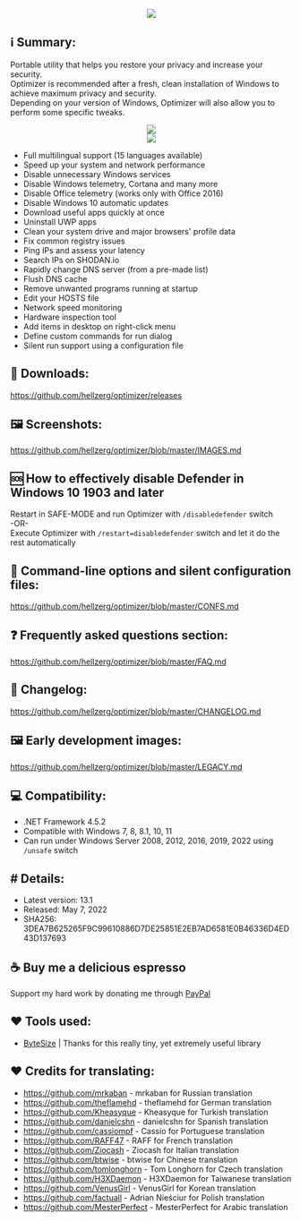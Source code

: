 <p align="center">
   <img src="https://raw.githubusercontent.com/hellzerg/optimizer/master/banner.png">
</p> 

## ℹ️ Summary: ##

Portable utility that helps you restore your privacy and increase your security.<br>
Optimizer is recommended after a fresh, clean installation of Windows to achieve maximum privacy and security.<br>
Depending on your version of Windows, Optimizer will also allow you to perform some specific tweaks.

<p align="center">
	<a href="https://github.com/hellzerg/optimizer/releases/download/13.1/Optimizer-13.1.exe" target="_blank">
		<img src="https://raw.githubusercontent.com/hellzerg/optimizer/master/download-button.png">
		<br>
		<img src="https://raw.githubusercontent.com/hellzerg/optimizer/master/flags.png">
	</a>
</p> 

* Full multilingual support (15 languages available)
* Speed up your system and network performance
* Disable unnecessary Windows services
* Disable Windows telemetry, Cortana and many more
* Disable Office telemetry (works only with Office 2016)
* Disable Windows 10 automatic updates
* Download useful apps quickly at once
* Uninstall UWP apps
* Clean your system drive and major browsers' profile data
* Fix common registry issues
* Ping IPs and assess your latency
* Search IPs on SHODAN.io
* Rapidly change DNS server (from a pre-made list)
* Flush DNS cache
* Remove unwanted programs running at startup
* Edit your HOSTS file
* Network speed monitoring
* Hardware inspection tool
* Add items in desktop on right-click menu
* Define custom commands for run dialog
* Silent run support using a configuration file

## 💾 Downloads: ##
https://github.com/hellzerg/optimizer/releases

## 🖼️ Screenshots: ##
https://github.com/hellzerg/optimizer/blob/master/IMAGES.md

## 🆘 How to effectively disable Defender in Windows 10 1903 and later ##
Restart in SAFE-MODE and run Optimizer with ```/disabledefender``` switch
<br>-OR-<br>
Execute Optimizer with ```/restart=disabledefender``` switch and let it do the rest automatically

## 🔨 Command-line options and silent configuration files: ##
https://github.com/hellzerg/optimizer/blob/master/CONFS.md

## ❓ Frequently asked questions section: ##
https://github.com/hellzerg/optimizer/blob/master/FAQ.md

## 📜 Changelog: ##
https://github.com/hellzerg/optimizer/blob/master/CHANGELOG.md

## 🖼️ Early development images: ##
https://github.com/hellzerg/optimizer/blob/master/LEGACY.md

## 💻 Compatibility: ##

* .NET Framework 4.5.2
* Compatible with Windows 7, 8, 8.1, 10, 11
* Can run under Windows Server 2008, 2012, 2016, 2019, 2022 using ```/unsafe``` switch

## #️ Details: ##

* Latest version: 13.1
* Released: May 7, 2022
* SHA256: 3DEA7B625265F9C99610886D7DE25851E2EB7AD6581E0B46336D4ED43D137693

## ☕ Buy me a delicious espresso ##
Support my hard work by donating me through [PayPal](https://www.paypal.com/paypalme/supportoptimizer)

## ❤️ Tools used: ##
* [ByteSize](https://github.com/omar/ByteSize) | Thanks for this really tiny, yet extremely useful library

## ❤️ Credits for translating: ##
* https://github.com/mrkaban - mrkaban for Russian translation
* https://github.com/theflamehd - theflamehd for German translation
* https://github.com/Kheasyque - Kheasyque for Turkish translation
* https://github.com/danielcshn - danielcshn for Spanish translation
* https://github.com/cassiompf - Cassio for Portuguese translation
* https://github.com/RAFF47 - RAFF for French translation
* https://github.com/Ziocash - Ziocash for Italian translation
* https://github.com/btwise - btwise for Chinese translation
* https://github.com/tomlonghorn - Tom Longhorn for Czech translation
* https://github.com/H3XDaemon - H3XDaemon for Taiwanese translation
* https://github.com/VenusGirl - VenusGirl for Korean translation
* https://github.com/factuall - Adrian Nieściur for Polish translation
* https://github.com/MesterPerfect - MesterPerfect for Arabic translation